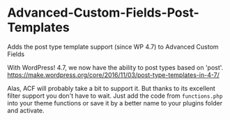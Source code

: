 # Advanced-Custom-Fields-Post-Templates
Adds the post type template support (since WP 4.7) to Advanced Custom Fields

With WordPress! 4.7, we now have the ability to post types based on 'post'.
https://make.wordpress.org/core/2016/11/03/post-type-templates-in-4-7/

Alas, ACF will probably take a bit to support it. But thanks to its excellent filter support you don't have to wait.
Just add the code from `functions.php` into your theme functions or save it by a better name to your plugins folder and activate.
